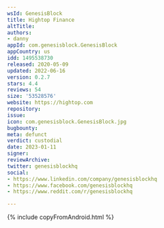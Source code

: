 ```yaml
---
wsId: GenesisBlock
title: Hightop Finance
altTitle: 
authors:
- danny
appId: com.genesisblock.GenesisBlock
appCountry: us
idd: 1495538730
released: 2020-05-09
updated: 2022-06-16
version: 0.2.7
stars: 4.4
reviews: 54
size: '53528576'
website: https://hightop.com
repository: 
issue: 
icon: com.genesisblock.GenesisBlock.jpg
bugbounty: 
meta: defunct
verdict: custodial
date: 2023-01-11
signer: 
reviewArchive: 
twitter: genesisblockhq
social:
- https://www.linkedin.com/company/genesisblockhq
- https://www.facebook.com/genesisblockhq
- https://www.reddit.com/r/genesisblockhq

---
```


{% include copyFromAndroid.html %}
